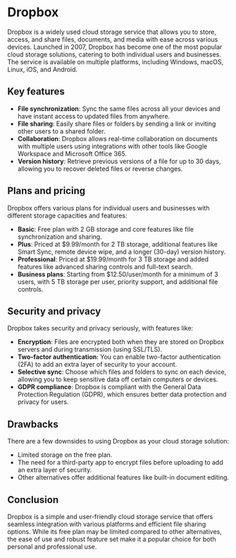 # Dropbox

Dropbox is a widely used cloud storage service that allows you to store, access, and share files, documents, and media with ease across various devices. Launched in 2007, Dropbox has become one of the most popular cloud storage solutions, catering to both individual users and businesses. The service is available on multiple platforms, including Windows, macOS, Linux, iOS, and Android.

## Key features

- **File synchronization**: Sync the same files across all your devices and have instant access to updated files from anywhere.
- **File sharing**: Easily share files or folders by sending a link or inviting other users to a shared folder.
- **Collaboration**: Dropbox allows real-time collaboration on documents with multiple users using integrations with other tools like Google Workspace and Microsoft Office 365.
- **Version history**: Retrieve previous versions of a file for up to 30 days, allowing you to recover deleted files or reverse changes.

## Plans and pricing

Dropbox offers various plans for individual users and businesses with different storage capacities and features:

- **Basic**: Free plan with 2 GB storage and core features like file synchronization and sharing.
- **Plus**: Priced at $9.99/month for 2 TB storage, additional features like Smart Sync, remote device wipe, and a longer (30-day) version history.
- **Professional**: Priced at $19.99/month for 3 TB storage and added features like advanced sharing controls and full-text search.
- **Business plans**: Starting from $12.50/user/month for a minimum of 3 users, with 5 TB storage per user, priority support, and additional file controls.

## Security and privacy

Dropbox takes security and privacy seriously, with features like:

- **Encryption**: Files are encrypted both when they are stored on Dropbox servers and during transmission (using SSL/TLS).
- **Two-factor authentication**: You can enable two-factor authentication (2FA) to add an extra layer of security to your account.
- **Selective sync**: Choose which files and folders to sync on each device, allowing you to keep sensitive data off certain computers or devices.
- **GDPR compliance**: Dropbox is compliant with the General Data Protection Regulation (GDPR), which ensures better data protection and privacy for users.

## Drawbacks

There are a few downsides to using Dropbox as your cloud storage solution:

- Limited storage on the free plan.
- The need for a third-party app to encrypt files before uploading to add an extra layer of security.
- Other alternatives offer additional features like built-in document editing.

## Conclusion

Dropbox is a simple and user-friendly cloud storage service that offers seamless integration with various platforms and efficient file sharing options. While its free plan may be limited compared to other alternatives, the ease of use and robust feature set make it a popular choice for both personal and professional use.

